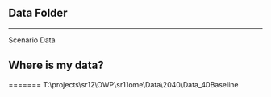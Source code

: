 ## Data Folder
------
Scenario Data


## Where is my data?
=======
T:\projects\sr12\OWP\sr11ome\Data\2040\Data_40Baseline
